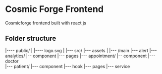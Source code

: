 # Cosmic Forge Frontend

Cosmicforge frontend  built with react js





## Folder structure

|---- public/
|     |---- logo.svg
|
|--- src/
      |--- assets
      |
      |--- /main
             |--- alert
             |--- analytics/
                    |-- component
                    |--- pages
             |---  appointment/
                    |-- component
                    |--- doctor  
                    |--- patient/
                          |--- component
                          |--- hook
                          |--- pages
                    |--- service

